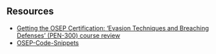 ## Resources
- [Getting the OSEP Certification: ‘Evasion Techniques and Breaching Defenses’ (PEN-300) course review](https://casvancooten.com/posts/2021/03/getting-the-osep-certification-evasion-techniques-and-breaching-defenses-pen-300-course-review/)
- [OSEP-Code-Snippets](https://github.com/chvancooten/OSEP-Code-Snippets)
